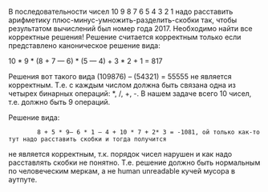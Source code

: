 
В последовательности чисел 10 9 8 7 6 5 4 3 2 1 надо расставить арифметику плюс-минус-умножить-разделить-скобки так, чтобы результатом вычислений был номер года 2017. Необходимо найти все корректные решения! Решение считается корректным только если представлено каноническое решение вида:

10 * 9 * (8 + 7 — 6) * (5 — 4) + 3 * 2 + 1 = 817


Решения вот такого вида (109876) – (54321) = 55555 не является корректным.
Т.е. с каждым числом должна быть связана одна из четырех бинарных операций: *, /, +, -.   В нашем задаче всего 10 чисел, т.е. должно быть 9 операций.

Решение вида:

            8 + 5 * 9– 6 * 1 – 4 + 10 * 7 + 2* 3 = -1081, ой только как-то тут надо расставить скобки и тогда получится

не является корректным, т.к.  порядок чисел нарушен и как надо расставлять скобки не понятно. Т.е. решение должно быть нормальным по человеческим меркам, а не human unreadable кучей мусора в аутпуте. 

